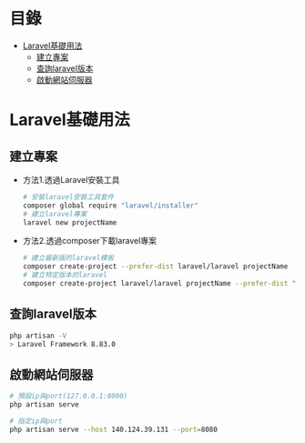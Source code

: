 # 目錄
+ [Laravel基礎用法](#laravel基礎用法)
  + [建立專案](#建立專案)
  + [查詢laravel版本](#查詢laravel版本)
  + [啟動網站伺服器](#啟動網站伺服器)

# Laravel基礎用法

## 建立專案

+ 方法1.透過Laravel安裝工具
  ```bash
  # 安裝laravel安裝工具套件
  composer global require "laravel/installer"
  # 建立laravel專案
  laravel new projectName
  ```

+ 方法2.透過composer下載laravel專案
  ```bash
  # 建立最新版的laravel模板
  composer create-project --prefer-dist laravel/laravel projectName
  # 建立特定版本的laravel
  composer create-project laravel/laravel projectName --prefer-dist "8.*"
  ```

## 查詢laravel版本
```bash
php artisan -V
> Laravel Framework 8.83.0
```

## 啟動網站伺服器
```bash
# 預設ip與port(127.0.0.1:8000)
php artisan serve

# 指定ip與port
php artisan serve --host 140.124.39.131 --port=8080
```
